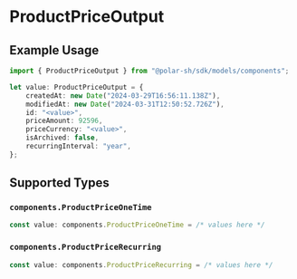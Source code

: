 # ProductPriceOutput

## Example Usage

```typescript
import { ProductPriceOutput } from "@polar-sh/sdk/models/components";

let value: ProductPriceOutput = {
    createdAt: new Date("2024-03-29T16:56:11.138Z"),
    modifiedAt: new Date("2024-03-31T12:50:52.726Z"),
    id: "<value>",
    priceAmount: 92596,
    priceCurrency: "<value>",
    isArchived: false,
    recurringInterval: "year",
};
```

## Supported Types

### `components.ProductPriceOneTime`

```typescript
const value: components.ProductPriceOneTime = /* values here */
```

### `components.ProductPriceRecurring`

```typescript
const value: components.ProductPriceRecurring = /* values here */
```

